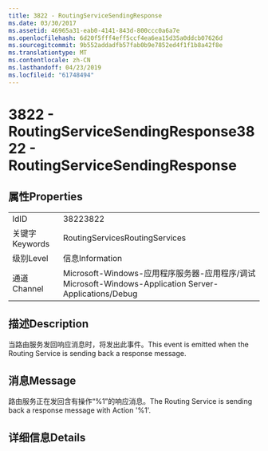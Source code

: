 ```yaml
---
title: 3822 - RoutingServiceSendingResponse
ms.date: 03/30/2017
ms.assetid: 46965a31-eab0-4141-843d-800ccc0a6a7e
ms.openlocfilehash: 6d20f5fff4eff5ccf4ea6ea15d35a0ddcb07626d
ms.sourcegitcommit: 9b552addadfb57fab0b9e7852ed4f1f1b8a42f8e
ms.translationtype: MT
ms.contentlocale: zh-CN
ms.lasthandoff: 04/23/2019
ms.locfileid: "61748494"
---
```

# <a name="3822---routingservicesendingresponse"></a><span data-ttu-id="3a932-102">3822 - RoutingServiceSendingResponse</span><span class="sxs-lookup"><span data-stu-id="3a932-102">3822 - RoutingServiceSendingResponse</span></span>
## <a name="properties"></a><span data-ttu-id="3a932-103">属性</span><span class="sxs-lookup"><span data-stu-id="3a932-103">Properties</span></span>  
  
|||  
|-|-|  
|<span data-ttu-id="3a932-104">Id</span><span class="sxs-lookup"><span data-stu-id="3a932-104">ID</span></span>|<span data-ttu-id="3a932-105">3822</span><span class="sxs-lookup"><span data-stu-id="3a932-105">3822</span></span>|  
|<span data-ttu-id="3a932-106">关键字</span><span class="sxs-lookup"><span data-stu-id="3a932-106">Keywords</span></span>|<span data-ttu-id="3a932-107">RoutingServices</span><span class="sxs-lookup"><span data-stu-id="3a932-107">RoutingServices</span></span>|  
|<span data-ttu-id="3a932-108">级别</span><span class="sxs-lookup"><span data-stu-id="3a932-108">Level</span></span>|<span data-ttu-id="3a932-109">信息</span><span class="sxs-lookup"><span data-stu-id="3a932-109">Information</span></span>|  
|<span data-ttu-id="3a932-110">通道</span><span class="sxs-lookup"><span data-stu-id="3a932-110">Channel</span></span>|<span data-ttu-id="3a932-111">Microsoft-Windows-应用程序服务器-应用程序/调试</span><span class="sxs-lookup"><span data-stu-id="3a932-111">Microsoft-Windows-Application Server-Applications/Debug</span></span>|  
  
## <a name="description"></a><span data-ttu-id="3a932-112">描述</span><span class="sxs-lookup"><span data-stu-id="3a932-112">Description</span></span>  
 <span data-ttu-id="3a932-113">当路由服务发回响应消息时，将发出此事件。</span><span class="sxs-lookup"><span data-stu-id="3a932-113">This event is emitted when the Routing Service is sending back a response message.</span></span>  
  
## <a name="message"></a><span data-ttu-id="3a932-114">消息</span><span class="sxs-lookup"><span data-stu-id="3a932-114">Message</span></span>  
 <span data-ttu-id="3a932-115">路由服务正在发回含有操作“%1”的响应消息。</span><span class="sxs-lookup"><span data-stu-id="3a932-115">The Routing Service is sending back a response message with Action '%1'.</span></span>  
  
## <a name="details"></a><span data-ttu-id="3a932-116">详细信息</span><span class="sxs-lookup"><span data-stu-id="3a932-116">Details</span></span>
